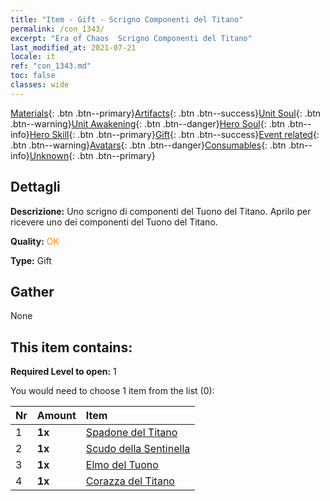```yaml
---
title: "Item - Gift - Scrigno Componenti del Titano"
permalink: /con_1343/
excerpt: "Era of Chaos  Scrigno Componenti del Titano"
last_modified_at: 2021-07-21
locale: it
ref: "con_1343.md"
toc: false
classes: wide
---
```

 [Materials](/ItemsIT/){: .btn .btn--primary}[Artifacts](/ItemsIT/Artifacts/){: .btn .btn--success}[Unit Soul](/ItemsIT/UnitSoul/){: .btn .btn--warning}[Unit Awakening](/ItemsIT/UnitAwakening/){: .btn .btn--danger}[Hero Soul](/ItemsIT/HeroSoul/){: .btn .btn--info}[Hero Skill](/ItemsIT/HeroSkill/){: .btn .btn--primary}[Gift](/ItemsIT/Gift/){: .btn .btn--success}[Event related](/ItemsIT/Events/){: .btn .btn--warning}[Avatars](/ItemsIT/Avatars/){: .btn .btn--danger}[Consumables](/ItemsIT/Consumables/){: .btn .btn--info}[Unknown](/ItemsIT/Unknown/){: .btn .btn--primary}

## Dettagli
 **Descrizione:** Uno scrigno di componenti del Tuono del Titano. Aprilo per ricevere uno dei componenti del Tuono del Titano.

 **Quality:** <span style="color: #FF8C00">OK</span>

 **Type:** Gift

## Gather

  None

## This item contains:

 **Required Level to open:** 1

 You would need to choose 1 item from the list (0):

  | Nr | Amount |     Item    |
  |:---|:-------|:------------|
  | 1 |  **1x** | [Spadone del Titano](/ItemsIT/art_156/) |  | 
  | 2 |  **1x** | [Scudo della Sentinella](/ItemsIT/art_157/) |  | 
  | 3 |  **1x** | [Elmo del Tuono](/ItemsIT/art_158/) |  | 
  | 4 |  **1x** | [Corazza del Titano](/ItemsIT/art_159/) |  | 
